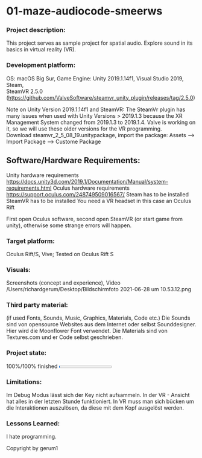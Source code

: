 # 01-maze-audiocode-smeerws

### Project description: 
This project serves as sample project for spatial audio. 
Explore sound in its basics in virtual reality (VR).

### Development platform: 
OS: macOS Big Sur, Game Engine: Unity 2019.1.14f1, Visual Studio 2019, Steam,  
SteamVR 2.5.0 (https://github.com/ValveSoftware/steamvr_unity_plugin/releases/tag/2.5.0)

Note on Unity Version 2019.1.14f1 and SteamVR: The SteamVr plugin has many issues when used with Unity Versions > 2019.1.3 because the XR Management System changed from 2019.1.3 to 2019.1.4. Valve is working on it, so we will use these older versions for the VR programming.  
Download steamvr_2_5_08_19.unitypackage, import the package: Assets --> Import Package --> Custome Package

## Software/Hardware Requirements: 
Unity hardware requirements https://docs.unity3d.com/2019.1/Documentation/Manual/system-requirements.html 
Oculus hardware requirements https://support.oculus.com/248749509016567/
Steam has to be installed
SteamVR has to be installed
You need a VR headset in this case an Oculus Rift

First open Oculus software, second open SteamVR (or start game from unity), otherwise some strange errors will happen. 


### Target platform: 
Oculus Rift/S, Vive; 
Tested on Oculus Rift S

### Visuals: 
Screenshots (concept and experience), Video
/Users/richardgerum/Desktop/Bildschirmfoto 2021-06-28 um 10.53.12.png

### Third party material: 
(if used Fonts, Sounds, Music, Graphics, Materials, Code etc.)
Die Sounds sind von opensource Websites aus dem Internet oder selbst Sounddesigner. Hier wird die Moonflower Font verwendet. Die Materials sind von Textures.com und er Code selbst geschrieben.

### Project state: 
100%/100% finished
<progress max="100" value="2"></progress>

### Limitations: 
Im Debug Modus lässt sich der Key nicht aufsammeln. In der VR - Ansicht hat alles in der letzten Stunde funktioniert. In VR muss man sich bücken um die Interaktionen auszulösen, da diese mit dem Kopf ausgelöst werden.

### Lessons Learned:
I hate programming.

Copyright by gerum1 
